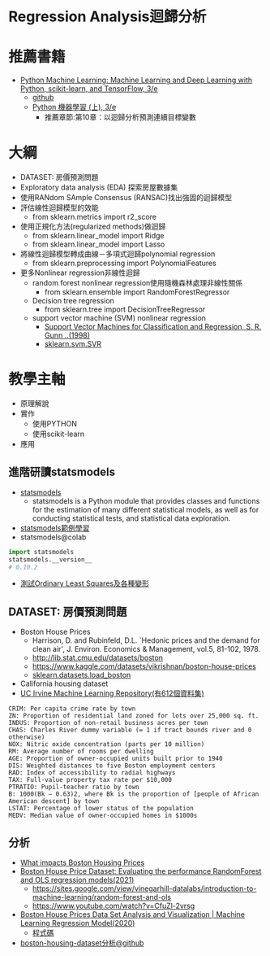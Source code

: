 # Regression Analysis迴歸分析

# 推薦書籍
- [Python Machine Learning: Machine Learning and Deep Learning with Python, scikit-learn, and TensorFlow, 3/e](https://www.packtpub.com/product/python-machine-learning-third-edition/9781789955750)
  - [github](https://github.com/rasbt/python-machine-learning-book-3rd-edition) 
  - [Python 機器學習 (上), 3/e](https://www.tenlong.com.tw/products/9789864345182?list_name=srh)
    - 推薦章節:第10章：以迴歸分析預測連續目標變數

# 大綱
- DATASET:  房價預測問題
- Exploratory data analysis (EDA) 探索房屋數據集
- 使用RANdom SAmple Consensus (RANSAC)找出強固的迴歸模型
- 評估線性迴歸模型的效能
  - from sklearn.metrics import r2_score 
- 使用正規化方法(regularized methods)做迴歸
  - from sklearn.linear_model import Ridge
  - from sklearn.linear_model import Lasso 
- 將線性迴歸模型轉成曲線－多項式迴歸polynomial regression
  - from sklearn.preprocessing import PolynomialFeatures
- 更多Nonlinear regression非線性迴歸
  - random forest nonlinear  regression使用隨機森林處理非線性關係
    - from sklearn.ensemble import RandomForestRegressor 
  - Decision tree regression
    - from sklearn.tree import DecisionTreeRegressor
  - support vector machine (SVM) nonlinear regression
    - [Support Vector Machines for Classification and Regression, S. R. Gunn ..(1998)](http://citeseerx.ist.psu.edu/viewdoc/download?doi=10.1.1.579.6867&rep=rep1&type=pdf)
    - [sklearn.svm.SVR](https://scikit-learn.org/stable/modules/generated/sklearn.svm.SVR.html#sklearn.svm.SVR)

# 教學主軸 
- 原理解說
- 實作
  - 使用PYTHON
  - 使用scikit-learn
- 應用

## 進階研讀statsmodels
- [statsmodels](https://www.statsmodels.org/stable/index.html)
  - statsmodels is a Python module that provides classes and functions for the estimation of many different statistical models, as well as for conducting statistical tests, and statistical data exploration. 
- [statsmodels範例學習](https://www.statsmodels.org/stable/examples/index.html)
- statsmodels@colab
```python
import statsmodels
statsmodels.__version__
# 0.10.2
```
- [測試Ordinary Least Squares及各種變形](https://www.statsmodels.org/stable/examples/notebooks/generated/ols.html)

## DATASET:  房價預測問題
- Boston House Prices
  - Harrison, D. and Rubinfeld, D.L. `Hedonic prices and the demand for clean air', J. Environ. Economics & Management, vol.5, 81-102, 1978. 
  - http://lib.stat.cmu.edu/datasets/boston
  - https://www.kaggle.com/datasets/vikrishnan/boston-house-prices
  - [sklearn.datasets.load_boston](https://scikit-learn.org/stable/modules/generated/sklearn.datasets.load_boston.html)
- California housing dataset
- [UC Irvine Machine Learning Repository(有612個資料集)](https://archive-beta.ics.uci.edu/)
```
CRIM: Per capita crime rate by town
ZN: Proportion of residential land zoned for lots over 25,000 sq. ft.
INDUS: Proportion of non-retail business acres per town
CHAS: Charles River dummy variable (= 1 if tract bounds river and 0 otherwise)
NOX: Nitric oxide concentration (parts per 10 million)
RM: Average number of rooms per dwelling
AGE: Proportion of owner-occupied units built prior to 1940
DIS: Weighted distances to five Boston employment centers
RAD: Index of accessibility to radial highways
TAX: Full-value property tax rate per $10,000
PTRATIO: Pupil-teacher ratio by town
B: 1000(Bk – 0.63)2, where Bk is the proportion of [people of African American descent] by town
LSTAT: Percentage of lower status of the population
MEDV: Median value of owner-occupied homes in $1000s
```

## 分析
- [What impacts Boston Housing Prices](https://medium.com/li-ting-liao-tiffany/python-%E5%BF%AB%E9%80%9F%E8%B3%87%E6%96%99%E5%88%86%E6%9E%90-boston-housing%E6%B3%A2%E5%A3%AB%E9%A0%93%E6%88%BF%E5%83%B9-9c535fb7ceb7)
- [Boston House Price Dataset: Evaluating the performance RandomForest and OLS regression models(2021)](https://www.youtube.com/watch?v=LvsFtFkIoX4)
  - https://sites.google.com/view/vinegarhill-datalabs/introduction-to-machine-learning/random-forest-and-ols
  - https://www.youtube.com/watch?v=CfuZl-2vrsg
- [Boston House Prices Data Set Analysis and Visualization | Machine Learning Regression Model(2020)](https://www.youtube.com/watch?v=CGQTT-swK7U) 
  - [程式碼](https://github.com/Prianca25/Machine-Learning/blob/master/Boston%20Model%20Deployment.ipynb)  
- [boston-housing-dataset分析@github](https://github.com/topics/boston-housing-dataset)
